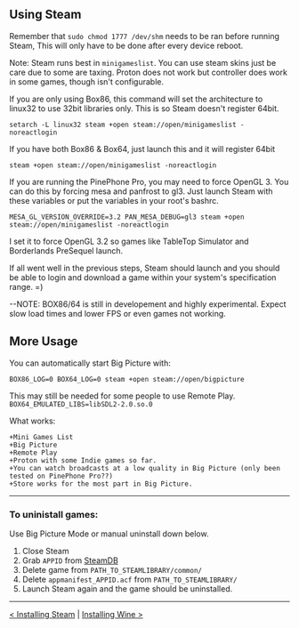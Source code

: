## Using Steam

Remember that  `sudo chmod 1777 /dev/shm` needs to be ran before running Steam, This will only have to be done after every device reboot.

Note: Steam runs best in `minigameslist`. You can use steam skins just be care due to some are taxing. Proton does not work but controller does work in some games, though isn't configurable.

If you are only using Box86, this command will set the architecture to linux32 to use 32bit libraries only. This is so Steam doesn't register 64bit.

```
setarch -L linux32 steam +open steam://open/minigameslist -noreactlogin
```

If you have both Box86 & Box64, just launch this and it will register 64bit

```
steam +open steam://open/minigameslist -noreactlogin
```

If you are running the PinePhone Pro, you may need to force OpenGL 3. You can do this by forcing mesa and panfrost to gl3. Just launch Steam with these variables or put the variables in your root's bashrc.

```
MESA_GL_VERSION_OVERRIDE=3.2 PAN_MESA_DEBUG=gl3 steam +open steam://open/minigameslist -noreactlogin
```
I set it to force OpenGL 3.2 so games like TableTop Simulator and Borderlands PreSequel launch.

If all went well in the previous steps, Steam should launch and you should be able to login and download a game within your system's specification range. =)

--NOTE: BOX86/64 is still in developement and highly experimental. Expect slow load times and lower FPS or even games not working. 

## More Usage

You can automatically start Big Picture with:
```
BOX86_LOG=0 BOX64_LOG=0 steam +open steam://open/bigpicture
```

This may still be needed for some people to use Remote Play. `BOX64_EMULATED_LIBS=libSDL2-2.0.so.0`

What works:
```
+Mini Games List
+Big Picture
+Remote Play
+Proton with some Indie games so far.
+You can watch broadcasts at a low quality in Big Picture (only been tested on PinePhone Pro??)
+Store works for the most part in Big Picture.
```


--------

### To uninistall games:

Use Big Picture Mode or manual uninstall down below.

1. Close Steam
2. Grab `APPID` from [SteamDB](https://steamdb.info/apps/)
3. Delete game from `PATH_TO_STEAMLIBRARY/common/`
4. Delete `appmanifest_APPID.acf` from `PATH_TO_STEAMLIBRARY/`
5. Launch Steam again and the game should be uninstalled.

-----

[< Installing Steam](install-steam.md) | [Installing Wine >](install-wine.md)


 
